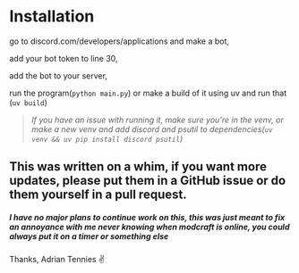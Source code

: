# Installation
go to discord.com/developers/applications and make a bot,

add your bot token to line 30, 

add the bot to your server, 

run the program(`python main.py`) or make a build of it using uv and run that (`uv build`)



>*If you have an issue with running it, make sure you're in the venv, or make a new venv and add discord and psutil to dependencies(`uv venv && uv pip install discord psutil`)*

## This was written on a whim, if you want more updates, please put them in a GitHub issue or do them yourself in a pull request.
##### I have no major plans to continue work on this, this was just meant to fix an annoyance with me never knowing when modcraft is online, you could always put it on a timer or something else

Thanks, Adrian Tennies ✌️
